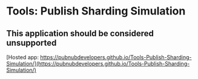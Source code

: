 # Tools: Publish Sharding Simulation

## This application should be considered unsupported

[Hosted app: https://pubnubdevelopers.github.io/Tools-Publish-Sharding-Simulation/](https://pubnubdevelopers.github.io/Tools-Publish-Sharding-Simulation/)